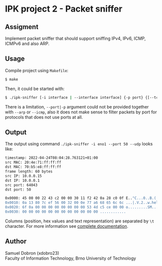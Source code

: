 # IPK project 2 - Packet sniffer
## Assigment
Implement packet sniffer that should support sniffing IPv4, IPv6, ICMP, ICMPv6 and also ARP.

## Usage 
Compile project using `Makefile`:
```bash
$ make
```
Then, it could be started with:
```bash
$ ./ipk-sniffer [-i interface | --interface interface] {-p port} {[--tcp|-t] [--udp|-u] [--arp] [--icmp] } {-n num}
```
There is a limitation, `--port|-p` argument could not be provided together with `--arp` or `--icmp`,
also it does not make sense to filter packets by port for protocols that does not use ports at all.

## Output
The output using command `./ipk-sniffer -i eno1 --port 50 --udp` looks like:
```bash
timestamp: 2022-04-24T08:04:28.763121+01:00
src MAC: 20:4e:71:ff:ff:ff
dst MAC: 70:b5:e8:ff:ff:ff
frame length: 60 bytes
src IP: 10.0.0.15
dst IP: 10.0.0.1
src port: 64043
dst port: 50

0x0000: 45 00 00 22 43 c2 00 00 30 11 f2 42 0a 28 c0 0f E.."C...0..B.(..
0x0010: 0a 13 80 7c ef 56 00 32 00 0e 77 a6 68 65 6c 6c ...|.V.2..w.hell
0x0020: 6f 0a 00 00 00 00 00 00 00 00 53 4d c5 ce 00 00 o.........SM....
0x0030: 00 00 00 00 00 00 00 00 00 00 00 00 ............
```
Columns (position, hex values and text representation) are separated by `\t` character.
For more information see [complete documentation](manual.pdf).

## Author
Samuel Dobron (xdobro23)  
Faculty of Information Technology, Brno University of Technology
